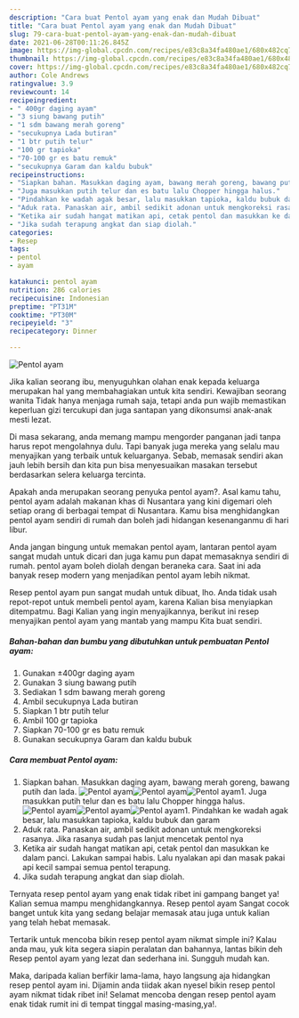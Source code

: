 ```yaml
---
description: "Cara buat Pentol ayam yang enak dan Mudah Dibuat"
title: "Cara buat Pentol ayam yang enak dan Mudah Dibuat"
slug: 79-cara-buat-pentol-ayam-yang-enak-dan-mudah-dibuat
date: 2021-06-28T00:11:26.845Z
image: https://img-global.cpcdn.com/recipes/e83c8a34fa480ae1/680x482cq70/pentol-ayam-foto-resep-utama.jpg
thumbnail: https://img-global.cpcdn.com/recipes/e83c8a34fa480ae1/680x482cq70/pentol-ayam-foto-resep-utama.jpg
cover: https://img-global.cpcdn.com/recipes/e83c8a34fa480ae1/680x482cq70/pentol-ayam-foto-resep-utama.jpg
author: Cole Andrews
ratingvalue: 3.9
reviewcount: 14
recipeingredient:
- " 400gr daging ayam"
- "3 siung bawang putih"
- "1 sdm bawang merah goreng"
- "secukupnya Lada butiran"
- "1 btr putih telur"
- "100 gr tapioka"
- "70-100 gr es batu remuk"
- "secukupnya Garam dan kaldu bubuk"
recipeinstructions:
- "Siapkan bahan. Masukkan daging ayam, bawang merah goreng, bawang putih dan lada."
- "Juga masukkan putih telur dan es batu lalu Chopper hingga halus."
- "Pindahkan ke wadah agak besar, lalu masukkan tapioka, kaldu bubuk dan garam"
- "Aduk rata. Panaskan air, ambil sedikit adonan untuk mengkoreksi rasanya. Jika rasanya sudah pas lanjut mencetak pentol nya"
- "Ketika air sudah hangat matikan api, cetak pentol dan masukkan ke dalam panci. Lakukan sampai habis. Lalu nyalakan api dan masak pakai api kecil sampai semua pentol terapung."
- "Jika sudah terapung angkat dan siap diolah."
categories:
- Resep
tags:
- pentol
- ayam

katakunci: pentol ayam 
nutrition: 286 calories
recipecuisine: Indonesian
preptime: "PT31M"
cooktime: "PT30M"
recipeyield: "3"
recipecategory: Dinner

---
```



![Pentol ayam](https://img-global.cpcdn.com/recipes/e83c8a34fa480ae1/680x482cq70/pentol-ayam-foto-resep-utama.jpg)

Jika kalian seorang ibu, menyuguhkan olahan enak kepada keluarga merupakan hal yang membahagiakan untuk kita sendiri. Kewajiban seorang  wanita Tidak hanya menjaga rumah saja, tetapi anda pun wajib memastikan keperluan gizi tercukupi dan juga santapan yang dikonsumsi anak-anak mesti lezat.

Di masa  sekarang, anda memang mampu mengorder panganan jadi tanpa harus repot mengolahnya dulu. Tapi banyak juga mereka yang selalu mau menyajikan yang terbaik untuk keluarganya. Sebab, memasak sendiri akan jauh lebih bersih dan kita pun bisa menyesuaikan masakan tersebut berdasarkan selera keluarga tercinta. 



Apakah anda merupakan seorang penyuka pentol ayam?. Asal kamu tahu, pentol ayam adalah makanan khas di Nusantara yang kini digemari oleh setiap orang di berbagai tempat di Nusantara. Kamu bisa menghidangkan pentol ayam sendiri di rumah dan boleh jadi hidangan kesenanganmu di hari libur.

Anda jangan bingung untuk memakan pentol ayam, lantaran pentol ayam sangat mudah untuk dicari dan juga kamu pun dapat memasaknya sendiri di rumah. pentol ayam boleh diolah dengan beraneka cara. Saat ini ada banyak resep modern yang menjadikan pentol ayam lebih nikmat.

Resep pentol ayam pun sangat mudah untuk dibuat, lho. Anda tidak usah repot-repot untuk membeli pentol ayam, karena Kalian bisa menyiapkan ditempatmu. Bagi Kalian yang ingin menyajikannya, berikut ini resep menyajikan pentol ayam yang mantab yang mampu Kita buat sendiri.

<!--inarticleads1-->

##### Bahan-bahan dan bumbu yang dibutuhkan untuk pembuatan Pentol ayam:

1. Gunakan  ±400gr daging ayam
1. Gunakan 3 siung bawang putih
1. Sediakan 1 sdm bawang merah goreng
1. Ambil secukupnya Lada butiran
1. Siapkan 1 btr putih telur
1. Ambil 100 gr tapioka
1. Siapkan 70-100 gr es batu remuk
1. Gunakan secukupnya Garam dan kaldu bubuk




<!--inarticleads2-->

##### Cara membuat Pentol ayam:

1. Siapkan bahan. Masukkan daging ayam, bawang merah goreng, bawang putih dan lada.
<img src="https://img-global.cpcdn.com/steps/8045a0f4a3c8becd/160x128cq70/pentol-ayam-langkah-memasak-1-foto.jpg" alt="Pentol ayam"><img src="https://img-global.cpcdn.com/steps/7ffee48da0ae2f7e/160x128cq70/pentol-ayam-langkah-memasak-1-foto.jpg" alt="Pentol ayam"><img src="https://img-global.cpcdn.com/steps/617fe1d13c58d057/160x128cq70/pentol-ayam-langkah-memasak-1-foto.jpg" alt="Pentol ayam">1. Juga masukkan putih telur dan es batu lalu Chopper hingga halus.
<img src="https://img-global.cpcdn.com/steps/f197ef811cf5bb42/160x128cq70/pentol-ayam-langkah-memasak-2-foto.jpg" alt="Pentol ayam"><img src="https://img-global.cpcdn.com/steps/12be9dbd94c418bc/160x128cq70/pentol-ayam-langkah-memasak-2-foto.jpg" alt="Pentol ayam"><img src="https://img-global.cpcdn.com/steps/73d80b752e254b2c/160x128cq70/pentol-ayam-langkah-memasak-2-foto.jpg" alt="Pentol ayam">1. Pindahkan ke wadah agak besar, lalu masukkan tapioka, kaldu bubuk dan garam
1. Aduk rata. Panaskan air, ambil sedikit adonan untuk mengkoreksi rasanya. Jika rasanya sudah pas lanjut mencetak pentol nya
1. Ketika air sudah hangat matikan api, cetak pentol dan masukkan ke dalam panci. Lakukan sampai habis. Lalu nyalakan api dan masak pakai api kecil sampai semua pentol terapung.
1. Jika sudah terapung angkat dan siap diolah.




Ternyata resep pentol ayam yang enak tidak ribet ini gampang banget ya! Kalian semua mampu menghidangkannya. Resep pentol ayam Sangat cocok banget untuk kita yang sedang belajar memasak atau juga untuk kalian yang telah hebat memasak.

Tertarik untuk mencoba bikin resep pentol ayam nikmat simple ini? Kalau anda mau, yuk kita segera siapin peralatan dan bahannya, lantas bikin deh Resep pentol ayam yang lezat dan sederhana ini. Sungguh mudah kan. 

Maka, daripada kalian berfikir lama-lama, hayo langsung aja hidangkan resep pentol ayam ini. Dijamin anda tiidak akan nyesel bikin resep pentol ayam nikmat tidak ribet ini! Selamat mencoba dengan resep pentol ayam enak tidak rumit ini di tempat tinggal masing-masing,ya!.

